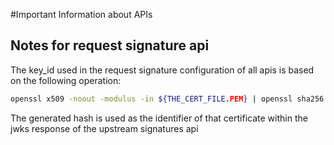 #Important Information about APIs

## Notes for request signature api

The key_id used in the request signature configuration of all apis is based on the following operation:

```sh
openssl x509 -noout -modulus -in ${THE_CERT_FILE.PEM} | openssl sha256
```

The generated hash is used as the identifier of that certificate within the jwks response of the upstream signatures api
